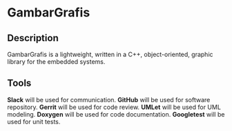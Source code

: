 # GambarGrafis

## Description
GambarGrafis is a lightweight, written in a C++, object-oriented, graphic library for the embedded systems.

## Tools

**Slack** will be used for communication. 
**GitHub** will be used for software repository. 
**Gerrit** will be used for code review. 
**UMLet** will be used for UML modeling.
**Doxygen** will be used for code documentation. 
**Googletest** will be used for unit tests. 